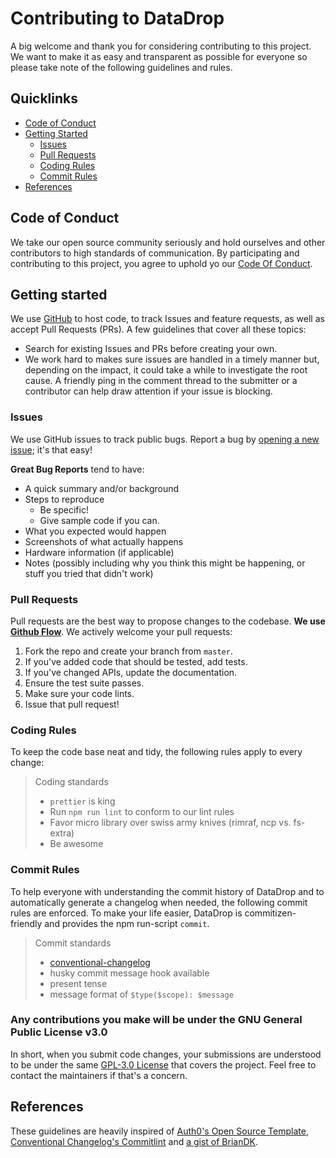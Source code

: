 # Contributing to DataDrop
A big welcome and thank you for considering contributing to this project. We want to make it as easy and transparent as possible for everyone so please take note of the following guidelines and rules.

## Quicklinks
* [Code of Conduct](#code-of-conduct)
* [Getting Started](#getting-started)
    * [Issues](#issues)
    * [Pull Requests](#pull-requests)
    * [Coding Rules](#coding-rules)
    * [Commit Rules](#commit-rules)
* [References](#references)

## Code of Conduct
We take our open source community seriously and hold ourselves and other contributors to high standards of communication. By participating and contributing to this project, you agree to uphold yo our [Code Of Conduct](https://github.com/IESN-IG/DataDrop/blob/master/.github/CODE_OF_CONDUCT.md).

## Getting started
We use [GitHub](https://github.com) to host code, to track Issues and feature requests, as well as accept Pull Requests (PRs). A few guidelines that cover all these topics:
- Search for existing Issues and PRs before creating your own.
- We work hard to makes sure issues are handled in a timely manner but, depending on the impact, it could take a while to investigate the root cause. A friendly ping in the comment thread to the submitter or a contributor can help draw attention if your issue is blocking.

### Issues
We use GitHub issues to track public bugs. Report a bug by [opening a new issue](https://github.com/IESN-IG/DataDrop/issues/new/choose); it's that easy!

**Great Bug Reports** tend to have:
- A quick summary and/or background
- Steps to reproduce
  - Be specific!
  - Give sample code if you can.
- What you expected would happen
- Screenshots of what actually happens
- Hardware information (if applicable)
- Notes (possibly including why you think this might be happening, or stuff you tried that didn't work)

### Pull Requests
Pull requests are the best way to propose changes to the codebase. **We use [Github Flow](https://guides.github.com/introduction/flow/index.html)**. We actively welcome your pull requests:

1. Fork the repo and create your branch from `master`.
2. If you've added code that should be tested, add tests.
3. If you've changed APIs, update the documentation.
4. Ensure the test suite passes.
5. Make sure your code lints.
6. Issue that pull request!

### Coding Rules
To keep the code base neat and tidy, the following rules apply to every change:

> Coding standards
> - `prettier` is king
> - Run `npm run lint` to conform to our lint rules
> - Favor micro library over swiss army knives (rimraf, ncp vs. fs-extra)
> - Be awesome

### Commit Rules
To help everyone with understanding the commit history of DataDrop and to automatically generate a changelog when needed, the following commit rules are enforced. To make your life easier, DataDrop is commitizen-friendly and provides the npm run-script `commit`.

> Commit standards
> - [conventional-changelog](https://github.com/conventional-changelog/commitlint/tree/master/%40commitlint/prompt)
> - husky commit message hook available
> - present tense
> - message format of `$type($scope): $message`

### Any contributions you make will be under the **GNU General Public License v3.0**
In short, when you submit code changes, your submissions are understood to be under the same [GPL-3.0 License](https://choosealicense.com/licenses/gpl-3.0/) that covers the project. Feel free to contact the maintainers if that's a concern.

## References
These guidelines are heavily inspired of [Auth0's Open Source Template](https://raw.githubusercontent.com/auth0/open-source-template/master/GENERAL-CONTRIBUTING.md), [Conventional Changelog's Commitlint](https://raw.githubusercontent.com/conventional-changelog/commitlint/9b4100915233a34878f35a9b3548485a33d31899/.github/CONTRIBUTING.md) and [a gist of BrianDK](https://gist.githubusercontent.com/briandk/3d2e8b3ec8daf5a27a62/raw/8bc29dd83d0f7cc2d31f8c6741e787c95abb6497/CONTRIBUTING.md).
